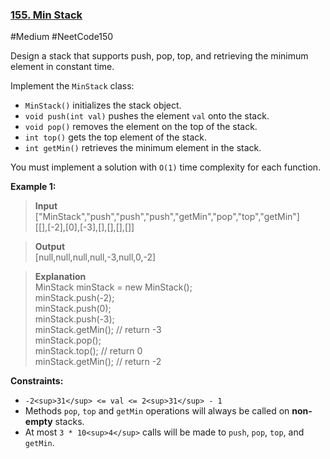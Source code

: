 ### [155. Min Stack](https://leetcode.com/problems/min-stack/)

#Medium #NeetCode150

Design a stack that supports push, pop, top, and retrieving the minimum element in constant time.

Implement the `MinStack` class:

- `MinStack()` initializes the stack object.
- `void push(int val)` pushes the element `val` onto the stack.
- `void pop()` removes the element on the top of the stack.
- `int top()` gets the top element of the stack.
- `int getMin()` retrieves the minimum element in the stack.

You must implement a solution with `O(1)` time complexity for each function.

**Example 1:**

> **Input**  
> \["MinStack","push","push","push","getMin","pop","top","getMin"\]  
> \[\[\],\[-2\],\[0\],\[-3\],\[\],\[\],\[\],\[\]\]

> **Output**  
> \[null,null,null,null,-3,null,0,-2\]

> **Explanation**  
> MinStack minStack = new MinStack();  
> minStack.push(-2);  
> minStack.push(0);  
> minStack.push(-3);  
> minStack.getMin(); // return -3  
> minStack.pop();  
> minStack.top(); // return 0  
> minStack.getMin(); // return -2

**Constraints:**

- `-2<sup>31</sup> <= val <= 2<sup>31</sup> - 1`
- Methods `pop`, `top` and `getMin` operations will always be called on **non-empty** stacks.
- At most `3 * 10<sup>4</sup>` calls will be made to `push`, `pop`, `top`, and `getMin`.
